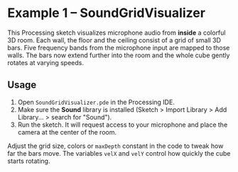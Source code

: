 # Example 1 – SoundGridVisualizer

This Processing sketch visualizes microphone audio from **inside** a colorful 3D room. Each wall, the floor and the ceiling consist of a grid of small 3D bars. Five frequency bands from the microphone input are mapped to those walls. The bars now extend further into the room and the whole cube gently rotates at varying speeds.

## Usage

1. Open `SoundGridVisualizer.pde` in the Processing IDE.
2. Make sure the **Sound** library is installed (Sketch \> Import Library \> Add Library... \> search for "Sound").
3. Run the sketch. It will request access to your microphone and place the camera at the center of the room.

Adjust the grid size, colors or `maxDepth` constant in the code to tweak how far the bars move. The variables `velX` and `velY` control how quickly the cube starts rotating.
